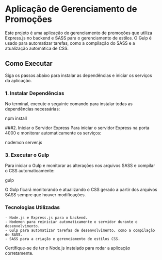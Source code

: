 # Aplicação de Gerenciamento de Promoções

Este projeto é uma aplicação de gerenciamento de promoções que utiliza Express.js no backend e SASS para o gerenciamento de estilos. O Gulp é usado para automatizar tarefas, como a compilação do SASS e a atualização automática de CSS.

## Como Executar

Siga os passos abaixo para instalar as dependências e iniciar os serviços da aplicação.

### 1. Instalar Dependências
No terminal, execute o seguinte comando para instalar todas as dependências necessárias:

npm install

###2. Iniciar o Servidor Express
Para iniciar o servidor Express na porta 4000 e monitorar automaticamente os serviços:

nodemon server.js

### 3. Executar o Gulp

Para iniciar o Gulp e monitorar as alterações nos arquivos SASS e compilar o CSS automaticamente:

gulp

O Gulp ficará monitorando e atualizando o CSS gerado a partir dos arquivos SASS sempre que houver modificações.

### Tecnologias Utilizadas

    - Node.js e Express.js para o backend.
    - Nodemon para reiniciar automaticamente o servidor durante o desenvolvimento.
    - Gulp para automatizar tarefas de desenvolvimento, como a compilação de SASS.
    - SASS para a criação e gerenciamento de estilos CSS.

Certifique-se de ter o Node.js instalado para rodar a aplicação corretamente.


